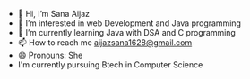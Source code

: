 - 👋 Hi, I’m Sana Aijaz
- 👀 I’m interested in web Development and Java programming 
- 🌱 I’m currently learning Java with DSA and C programming
- 📫 How to reach me aijazsana1628@gmail.com
- 😄 Pronouns: She
- I'm currently pursuing Btech in Computer Science



